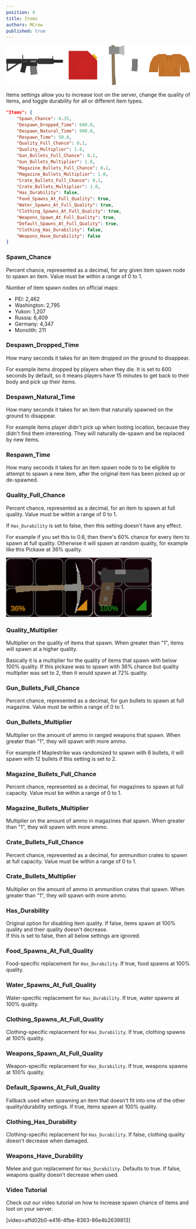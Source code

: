 ```yaml
---
position: 4
title: Items
authors: MCrow
published: true
---
```


![items](assets/items.png)

Items settings allow you to increase loot on the server, change the quality of items, and toggle durability for all or different item types.

```json
"Items": {
    "Spawn_Chance": 0.35,
    "Despawn_Dropped_Time": 600.0,
    "Despawn_Natural_Time": 900.0,
    "Respawn_Time": 50.0,
    "Quality_Full_Chance": 0.1,
    "Quality_Multiplier": 1.0,
    "Gun_Bullets_Full_Chance": 0.1,
    "Gun_Bullets_Multiplier": 1.0,
    "Magazine_Bullets_Full_Chance": 0.1,
    "Magazine_Bullets_Multiplier": 1.0,
    "Crate_Bullets_Full_Chance": 0.1,
    "Crate_Bullets_Multiplier": 1.0,
    "Has_Durability": false,
    "Food_Spawns_At_Full_Quality": true,
    "Water_Spawns_At_Full_Quality": true,
    "Clothing_Spawns_At_Full_Quality": true,
    "Weapons_Spawn_At_Full_Quality": true,
    "Default_Spawns_At_Full_Quality": true,
    "Clothing_Has_Durability": false,
    "Weapons_Have_Durability": false
}
```

### Spawn_Chance
Percent chance, represented as a decimal, for any given item spawn node to spawn an item. Value must be within a range of 0 to 1.

Number of item spawn nodes on official maps:
- PEI: 2,462
- Washington: 2,795
- Yukon: 1,207
- Russia: 6,409
- Germany: 4,347
- Monolith: 211

### Despawn_Dropped_Time
How many seconds it takes for an item dropped on the ground to disappear.  

For example items dropped by players when they die. It is set to 600 seconds by default, so it means players have 15 minutes to get back to their body and pick up their items.

### Despawn_Natural_Time
How many seconds it takes for an item that naturally spawned on the ground to disappear.  

For example items player didn't pick up when looting location, because they didn't find them interesting. They will naturally de-spawn and be replaced by new items.

### Respawn_Time
How many seconds it takes for an item spawn node to to be eligible to attempt to spawn a new item, after the original item has been picked up or de-spawned. 

### Quality_Full_Chance
Percent chance, represented as a decimal, for an item to spawn at full quality. Value must be within a range of 0 to 1.

If `Has_Durability` is set to false, then this setting doesn't have any effect.

For example if you set this to 0.6, then there's 60% chance for every item to spawn at full quality. Otherwise it will spawn at random quality, for example like this Pickaxe at 36% quality.

![items quality](assets/items_quality.png)

### Quality_Multiplier
Multiplier on the quality of items that spawn. When greater than "1", items will spawn at a higher quality. 

Basically it is a multiplier for the quality of items that spawn with below 100% quality. If this pickaxe was to spawn with 36% chance but quality multiplier was set to 2, then it would spawn at 72% quality.

### Gun_Bullets_Full_Chance
Percent chance, represented as a decimal, for gun bullets to spawn at full magazine. Value must be within a range of 0 to 1.

### Gun_Bullets_Multiplier
Multiplier on the amount of ammo in ranged weapons that spawn. When greater than "1", they will spawn with more ammo. 

For example if Maplestrike was randomized to spawn with 6 bullets, it will spawn with 12 bullets if this setting is set to 2.

### Magazine_Bullets_Full_Chance
Percent chance, represented as a decimal, for magazines to spawn at full capacity. Value must be within a range of 0 to 1.

### Magazine_Bullets_Multiplier
Multiplier on the amount of ammo in magazines that spawn. When greater than "1", they will spawn with more ammo.

### Crate_Bullets_Full_Chance
Percent chance, represented as a decimal, for ammunition crates to spawn at full capacity. Value must be within a range of 0 to 1.

### Crate_Bullets_Multiplier
Multiplier on the amount of ammo in ammunition crates that spawn. When greater than "1", they will spawn with more ammo.

### Has_Durability
Original option for disabling item quality. If false, items spawn at 100% quality and their quality doesn't decrease.  
If this is set to false, then all below settings are ignored.

### Food_Spawns_At_Full_Quality
Food-specific replacement for `Has_Durability`. If true, food spawns at 100% quality.

### Water_Spawns_At_Full_Quality
Water-specific replacement for `Has_Durability`. If true, water spawns at 100% quality.

### Clothing_Spawns_At_Full_Quality
Clothing-specific replacement for `Has_Durability`. If true, clothing spawns at 100% quality.

### Weapons_Spawn_At_Full_Quality
Weapon-specific replacement for `Has_Durability`. If true, weapons spawns at 100% quality.

### Default_Spawns_At_Full_Quality
Fallback used when spawning an item that doesn't fit into one of the other quality/durability settings. If true, items spawn at 100% quality.

### Clothing_Has_Durability
Clothing-specific replacement for `Has_Durability`. If false, clothing quality doesn't decrease when damaged.

### Weapons_Have_Durability
Melee and gun replacement for `Has_Durability`. Defaults to true. If false, weapons quality doesn't decrease when used.

### Video Tutorial
Check out our video tutorial on how to increase spawn chance of items and loot on your server.

[video=affd02b0-e416-4fbe-8363-86e4b2639813] 